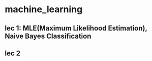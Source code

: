 # machine_learning
## lec 1: MLE(Maximum Likelihood Estimation), Naive Bayes Classification
## lec 2
